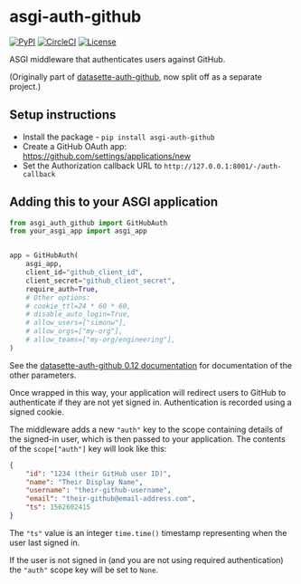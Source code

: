 # asgi-auth-github

[![PyPI](https://img.shields.io/pypi/v/asgi-auth-github.svg)](https://pypi.org/project/asgi-auth-github/)
[![CircleCI](https://circleci.com/gh/simonw/asgi-auth-github.svg?style=svg)](https://circleci.com/gh/simonw/asgi-auth-github)
[![License](https://img.shields.io/badge/license-Apache%202.0-blue.svg)](https://github.com/simonw/asgi-auth-github/blob/master/LICENSE)

ASGI middleware that authenticates users against GitHub.

(Originally part of [datasette-auth-github](https://github.com/simonw/datasette-auth-github), now split off as a separate project.)

## Setup instructions

* Install the package - `pip install asgi-auth-github`
* Create a GitHub OAuth app: https://github.com/settings/applications/new
* Set the Authorization callback URL to `http://127.0.0.1:8001/-/auth-callback`

## Adding this to your ASGI application

```python
from asgi_auth_github import GitHubAuth
from your_asgi_app import asgi_app


app = GitHubAuth(
    asgi_app,
    client_id="github_client_id",
    client_secret="github_client_secret",
    require_auth=True,
    # Other options:
    # cookie_ttl=24 * 60 * 60,
    # disable_auto_login=True,
    # allow_users=["simonw"],
    # allow_orgs=["my-org"],
    # allow_teams=["my-org/engineering"],
)
```

See the [datasette-auth-github 0.12 documentation](https://github.com/simonw/datasette-auth-github/blob/0.12/README.md) for documentation of the other parameters.

Once wrapped in this way, your application will redirect users to GitHub to authenticate if they are not yet signed in. Authentication is recorded using a signed cookie.

The middleware adds a new `"auth"` key to the scope containing details of the signed-in user, which is then passed to your application. The contents of the `scope["auth"]` key will look like this:

```json
{
    "id": "1234 (their GitHub user ID)",
    "name": "Their Display Name",
    "username": "their-github-username",
    "email": "their-github@email-address.com",
    "ts": 1562602415
}
```
The `"ts"` value is an integer `time.time()` timestamp representing when the user last signed in.

If the user is not signed in (and you are not using required authentication) the `"auth"` scope key will be set to `None`.
